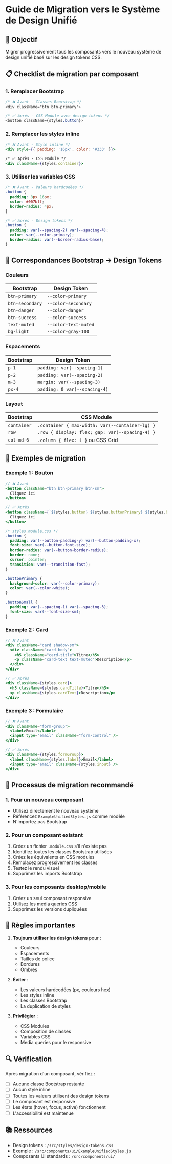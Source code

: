 # Guide de Migration vers le Système de Design Unifié

## 🎯 Objectif
Migrer progressivement tous les composants vers le nouveau système de design unifié basé sur les design tokens CSS.

## 📋 Checklist de migration par composant

### 1. Remplacer Bootstrap
```css
/* ❌ Avant - Classes Bootstrap */
<div className="btn btn-primary">

/* ✅ Après - CSS Module avec design tokens */
<button className={styles.button}>
```

### 2. Remplacer les styles inline
```jsx
/* ❌ Avant - Style inline */
<div style={{ padding: '16px', color: '#333' }}>

/* ✅ Après - CSS Module */
<div className={styles.container}>
```

### 3. Utiliser les variables CSS
```css
/* ❌ Avant - Valeurs hardcodées */
.button {
  padding: 8px 16px;
  color: #007bff;
  border-radius: 4px;
}

/* ✅ Après - Design tokens */
.button {
  padding: var(--spacing-2) var(--spacing-4);
  color: var(--color-primary);
  border-radius: var(--border-radius-base);
}
```

## 🔄 Correspondances Bootstrap → Design Tokens

### Couleurs
| Bootstrap | Design Token |
|-----------|--------------|
| `btn-primary` | `--color-primary` |
| `btn-secondary` | `--color-secondary` |
| `btn-danger` | `--color-danger` |
| `btn-success` | `--color-success` |
| `text-muted` | `--color-text-muted` |
| `bg-light` | `--color-gray-100` |

### Espacements
| Bootstrap | Design Token |
|-----------|--------------|
| `p-1` | `padding: var(--spacing-1)` |
| `p-2` | `padding: var(--spacing-2)` |
| `m-3` | `margin: var(--spacing-3)` |
| `px-4` | `padding: 0 var(--spacing-4)` |

### Layout
| Bootstrap | CSS Module |
|-----------|------------|
| `container` | `.container { max-width: var(--container-lg) }` |
| `row` | `.row { display: flex; gap: var(--spacing-4) }` |
| `col-md-6` | `.column { flex: 1 }` ou CSS Grid |

## 📝 Exemples de migration

### Exemple 1 : Bouton
```jsx
// ❌ Avant
<button className="btn btn-primary btn-sm">
  Cliquez ici
</button>

// ✅ Après
<button className={`${styles.button} ${styles.buttonPrimary} ${styles.buttonSmall}`}>
  Cliquez ici
</button>
```

```css
/* styles.module.css */
.button {
  padding: var(--button-padding-y) var(--button-padding-x);
  font-size: var(--button-font-size);
  border-radius: var(--button-border-radius);
  border: none;
  cursor: pointer;
  transition: var(--transition-fast);
}

.buttonPrimary {
  background-color: var(--color-primary);
  color: var(--color-white);
}

.buttonSmall {
  padding: var(--spacing-1) var(--spacing-3);
  font-size: var(--font-size-sm);
}
```

### Exemple 2 : Card
```jsx
// ❌ Avant
<div className="card shadow-sm">
  <div className="card-body">
    <h5 className="card-title">Titre</h5>
    <p className="card-text text-muted">Description</p>
  </div>
</div>

// ✅ Après
<div className={styles.card}>
  <h3 className={styles.cardTitle}>Titre</h3>
  <p className={styles.cardText}>Description</p>
</div>
```

### Exemple 3 : Formulaire
```jsx
// ❌ Avant
<div className="form-group">
  <label>Email</label>
  <input type="email" className="form-control" />
</div>

// ✅ Après
<div className={styles.formGroup}>
  <label className={styles.label}>Email</label>
  <input type="email" className={styles.input} />
</div>
```

## 🚀 Processus de migration recommandé

### 1. Pour un nouveau composant
- Utilisez directement le nouveau système
- Référencez `ExampleUnifiedStyles.js` comme modèle
- N'importez pas Bootstrap

### 2. Pour un composant existant
1. Créez un fichier `.module.css` s'il n'existe pas
2. Identifiez toutes les classes Bootstrap utilisées
3. Créez les équivalents en CSS modules
4. Remplacez progressivement les classes
5. Testez le rendu visuel
6. Supprimez les imports Bootstrap

### 3. Pour les composants desktop/mobile
1. Créez un seul composant responsive
2. Utilisez les media queries CSS
3. Supprimez les versions dupliquées

## 📏 Règles importantes

1. **Toujours utiliser les design tokens** pour :
   - Couleurs
   - Espacements
   - Tailles de police
   - Bordures
   - Ombres

2. **Éviter** :
   - Les valeurs hardcodées (px, couleurs hex)
   - Les styles inline
   - Les classes Bootstrap
   - La duplication de styles

3. **Privilégier** :
   - CSS Modules
   - Composition de classes
   - Variables CSS
   - Media queries pour le responsive

## 🔍 Vérification

Après migration d'un composant, vérifiez :
- [ ] Aucune classe Bootstrap restante
- [ ] Aucun style inline
- [ ] Toutes les valeurs utilisent des design tokens
- [ ] Le composant est responsive
- [ ] Les états (hover, focus, active) fonctionnent
- [ ] L'accessibilité est maintenue

## 📚 Ressources

- Design tokens : `/src/styles/design-tokens.css`
- Exemple : `/src/components/ui/ExampleUnifiedStyles.js`
- Composants UI standards : `/src/components/ui/`